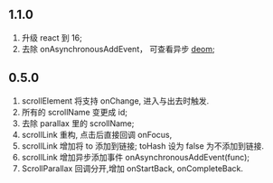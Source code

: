 ## 1.1.0
1. 升级 react 到 16;
2. 去除 onAsynchronousAddEvent， 可查看异步 [deom](http://react-component.github.io/scroll-anim/examples/linkAsynchronous.html);

## 0.5.0

1. scrollElement 将支持 onChange, 进入与出去时触发.
2. 所有的 scrollName 变更成 id;
3. 去除 parallax 里的 scrollName;
4. scrollLink 重构, 点击后直接回调 onFocus, 
5. scrollLink 增加将 to 添加到链接; toHash 设为 false 为不添加到链接.
6. scrollLink 增加异步添加事件 onAsynchronousAddEvent(func);
7. ScrollParallax 回调分开,增加 onStartBack, onCompleteBack.
